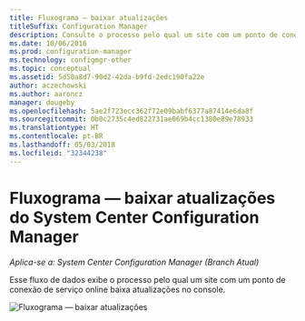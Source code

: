 ```yaml
---
title: Fluxograma — baixar atualizações
titleSuffix: Configuration Manager
description: Consulte o processo pelo qual um site com um ponto de conexão de serviço online baixa atualizações no console.
ms.date: 10/06/2016
ms.prod: configuration-manager
ms.technology: configmgr-other
ms.topic: conceptual
ms.assetid: 5d50a8d7-90d2-42da-b9fd-2edc190fa22e
author: aczechowski
ms.author: aaroncz
manager: dougeby
ms.openlocfilehash: 5ae2f723ecc362f72e09babf6377a87414e6da8f
ms.sourcegitcommit: 0b0c2735c4ed822731ae069b4cc1380e89e78933
ms.translationtype: HT
ms.contentlocale: pt-BR
ms.lasthandoff: 05/03/2018
ms.locfileid: "32344238"
---
```

# <a name="flowchart---download-updates-for-system-center-configuration-manager"></a>Fluxograma — baixar atualizações do System Center Configuration Manager

*Aplica-se a: System Center Configuration Manager (Branch Atual)*

Esse fluxo de dados exibe o processo pelo qual um site com um ponto de conexão de serviço online baixa atualizações no console.  

 ![Fluxograma — baixar atualizações](media/Flowchart---Download-updates.png)  
